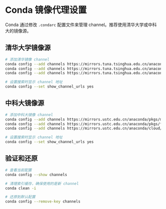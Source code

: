 # Conda 镜像代理设置

Conda 通过修改 `.condarc` 配置文件来管理 channel。推荐使用清华大学或中科大的镜像源。

## 清华大学镜像源

```bash
# 添加清华镜像 channel
conda config --add channels https://mirrors.tuna.tsinghua.edu.cn/anaconda/pkgs/main/
conda config --add channels https://mirrors.tuna.tsinghua.edu.cn/anaconda/pkgs/free/
conda config --add channels https://mirrors.tuna.tsinghua.edu.cn/anaconda/cloud/conda-forge/

# 设置搜索时显示 channel 地址
conda config --set show_channel_urls yes
```

## 中科大镜像源

```bash
# 添加中科大镜像 channel
conda config --add channels https://mirrors.ustc.edu.cn/anaconda/pkgs/main/
conda config --add channels https://mirrors.ustc.edu.cn/anaconda/pkgs/free/
conda config --add channels https://mirrors.ustc.edu.cn/anaconda/cloud/conda-forge/

# 设置搜索时显示 channel 地址
conda config --set show_channel_urls yes
```

## 验证和还原

```bash
# 查看当前配置
conda config --show channels

# 清理索引缓存，确保使用的是新 channel
conda clean -i

# 还原到默认配置
conda config --remove-key channels
```
